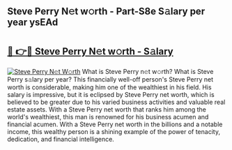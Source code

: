 ## Steve Perry N𝚎t w𝚘rth - Part-S8e S𝚊lary per year ysEAd

# <h2><a href="http://gc1bkd.nevu.top/?p=Steve+Perry">🔗 👉🔴 Steve Perry N𝚎t w𝚘rth - S𝚊lary</a></h2>

[![Steve Perry N𝚎t W𝚘rth](https://i.imgur.com/Oavwk0R.jpeg)](http://gc1bkd.nevu.top/?p=Steve+Perry)
What is Steve Perry n𝚎t w𝚘rth? What is Steve Perry s𝚊lary per year?
This financially well-off person's Steve Perry net worth is considerable, making him one of the wealthiest in his field. His salary is impressive, but it is eclipsed by Steve Perry net worth, which is believed to be greater due to his varied business activities and valuable real estate assets. With a Steve Perry net worth that ranks him among the world's wealthiest, this man is renowned for his business acumen and financial acumen. With a Steve Perry net worth in the billions and a notable income, this wealthy person is a shining example of the power of tenacity, dedication, and financial intelligence.
